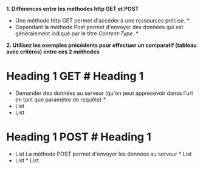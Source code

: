**1. Différences entre les méthodes http GET et POST**

* Une méthode http GET permet d'accéder à une ressources précise. * 
*  Cependant la méthode Post permet d'envoyer des données qui est généralement indiqué par le titre *Content-Type*. *


**2. Utilisez les exemples précédents pour effectuer un comparatif (tableau avec critères) entre ces 2
méthodes**

# Heading 1 GET # Heading 1 
*  Demander des données au serveur (qu'on peut apprecevoir danss l'url en tant que paramètre de requête) * 
* List
* List

# Heading 1 POST # Heading 1 

* List La méthode POST permet d'envoyer les données au serveur * List
* List  * List 
